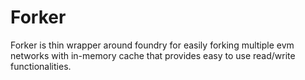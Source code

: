 # Forker
Forker is thin wrapper around foundry for easily forking multiple evm networks with in-memory cache that provides easy to use read/write functionalities.